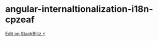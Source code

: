 # angular-internaltionalization-i18n-cpzeaf

[Edit on StackBlitz ⚡️](https://stackblitz.com/edit/angular-internaltionalization-i18n-cpzeaf)